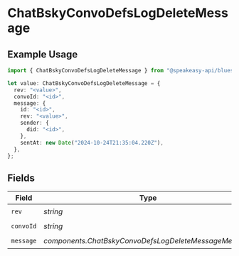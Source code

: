 # ChatBskyConvoDefsLogDeleteMessage

## Example Usage

```typescript
import { ChatBskyConvoDefsLogDeleteMessage } from "@speakeasy-api/bluesky/models/components";

let value: ChatBskyConvoDefsLogDeleteMessage = {
  rev: "<value>",
  convoId: "<id>",
  message: {
    id: "<id>",
    rev: "<value>",
    sender: {
      did: "<id>",
    },
    sentAt: new Date("2024-10-24T21:35:04.220Z"),
  },
};
```

## Fields

| Field                                                 | Type                                                  | Required                                              | Description                                           |
| ----------------------------------------------------- | ----------------------------------------------------- | ----------------------------------------------------- | ----------------------------------------------------- |
| `rev`                                                 | *string*                                              | :heavy_check_mark:                                    | N/A                                                   |
| `convoId`                                             | *string*                                              | :heavy_check_mark:                                    | N/A                                                   |
| `message`                                             | *components.ChatBskyConvoDefsLogDeleteMessageMessage* | :heavy_check_mark:                                    | N/A                                                   |